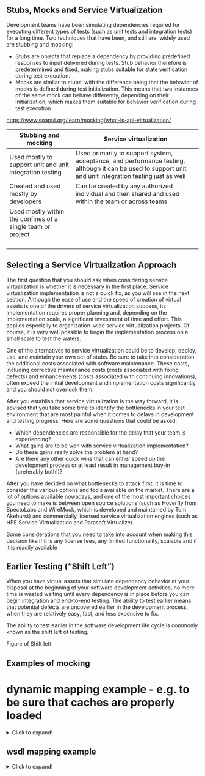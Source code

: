 ## Stubs, Mocks and Service Virtualization

Development teams have been simulating dependencies required for executing different types of tests (such as unit tests and integration tests) for a long time. Two techniques that have been, and still are, widely used are stubbing and mocking:

* Stubs are objects that replace a dependency by providing predefined responses to input delivered during tests. Stub behavior therefore is predetermined and fixed, making stubs suitable for state verification during test execution.
* Mocks are similar to stubs, with the difference being that the behavior of mocks is defined during test initialization. This means that two instances of the same mock can behave differently, depending on their initialization, which makes them suitable for behavior verification during test execution

https://www.soapui.org/learn/mocking/what-is-api-virtualization/

| Stubbing and mocking  | Service virtualization |
| ------------- | ------------- |
| Used mostly to support unit and unit integration testing | Used primarily to support system, acceptance, and performance testing, although it can be used to support unit and unit integration testing just as well  |
| Created and used mostly by developers  | Can be created by any authorized individual and then shared and used within the team or across teams  |
|Used mostly within the confines of a single team or project | |
| | |
| | |
| | |
| | |


## Selecting a Service Virtualization Approach

The first question that you should ask when considering service virtualization is whether it is necessary in the first place. Service virtualization implementation is not a quick fix, as you will see in the next section. Although the ease of use and the speed of creation of virtual assets is one of the drivers of service virtualization success, its implementation requires proper planning and, depending on the implementation scale, a significant investment of time and effort. This applies especially to organization-wide service virtualization projects. Of course, it is very well possible to begin the implementation process on a small scale to test the waters.

One of the alternatives to service virtualization could be to develop, deploy, use, and maintain your own set of stubs. Be sure to take into consideration the additional costs associated with software maintenance. These costs, including corrective maintenance costs (costs associated with fixing defects) and enhancements (costs associated with continuing innovations), often exceed the initial development and implementation costs significantly and you should not overlook them.

After you establish that service virtualization is the way forward, it is advised that you take some time to identify the bottlenecks in your test environment that are most painful when it comes to delays in development and testing progress. Here are some questions that could be asked:

* Which dependencies are responsible for the delay that your team is experiencing?
* What gains are to be won with service virtualization implementation?
* Do these gains really solve the problem at hand?
* Are there any other quick wins that can either speed up the development process or at least result in management buy-in (preferably both!)?

After you have decided on what bottlenecks to attack first, it is time to consider the various options and tools available on the market. There are a lot of options available nowadays, and one of the most important choices you need to make is between open source solutions (such as Hoverfly from SpectoLabs and WireMock, which is developed and maintained by Tom Akehurst) and commercially licensed service virtualization engines (such as HPE Service Virtualization and Parasoft Virtualize).

Some considerations that you need to take into account when making this decision like if it is any license fees, any limited functionality, scalable and if it is readily available

## Earlier Testing (“Shift Left”)

When you have virtual assets that simulate dependency behavior at your disposal at the beginning of your software development activities, no more time is wasted waiting until every dependency is in place before you can begin integration and end-to-end testing. The ability to test earlier means that potential defects are uncovered earlier in the development process, when they are relatively easy, fast, and less expensive to fix.

The ability to test earlier in the software development life cycle is commonly known as the shift left of testing.

Figure of Shift left


## Examples of mocking

# dynamic mapping example - e.g. to be sure that caches are properly loaded
<details>
  <summary>Click to expand!</summary>
  
  ```json
  {
  "id": "d8f39db8-c9ad-3228-b3b8-20ff202b0372",
  "priority": "95",
  "request": {
    "url": "/some/cool/soap/webservice/DocumentService",
    "method": "POST",
    "bodyPatterns": [
      {"contains": "getDocuments>"}
    ]
  },
  "response": {
    "status": 200,
    "headers": {"Content-Type": "application/xop+xml; charset=UTF-8; type=\"text/xml\""},
    "transformers": ["response-template"],
    "body": "<soap:Envelope xmlns:soap=\"http://schemas.xmlsoap.org/soap/envelope/\"><soap:Body><ns2:getDocumentsResponse xmlns:ns2=\"http://cool.document.service.com/\"><return><docId>mocked_docId_{{soapXPath request.body '/query/rangeIds/text()'}}_{{soapXPath request.body '/query/queryBean[1]/@value'}}_{{randomValue length=1 type='NUMERIC'}}</docId><documentType englishLabel=\"Product Data Sheet\" id=\"36287{{randomValue length=5 type='NUMERIC'}}\" name=\"Product Data Sheet\" translation=\"Product Data Sheet\"/><files><file><extension>.PDF</extension><filename>SOME_ID_DATASHEET_{{soapXPath request.body '/scope/country/text()'}}_{{soapXPath request.body '/locale/isoLanguage/text()'}}-{{soapXPath request.body '/locale/isoCountry/text()'}}.pdf</filename><id>{{randomValue length=5 type='NUMERIC'}}</id></file></files><isoCountry>{{soapXPath request.body '/locale/isoCountry/text()'}}</isoCountry><isoLanguage>{{soapXPath request.body '/locale/isoLanguage/text()'}}</isoLanguage><numberOfPage>{{randomValue length=1 type='NUMERIC'}}</numberOfPage></return></ns2:getDocumentListResponse></soap:Body></soap:Envelope>"
  },
  "uuid": "d8f39db8-c9ad-3228-b3b8-20ff202b0372"
}
```
</details>

## wsdl mapping example

<details>
  <summary>Click to expand!</summary>
  
  ```json
  {
  "id": "0ac2f2d4-6c7c-4cb7-9dee-89ec3f500667",
  "priority" : 98,
  "request" : {
    "urlPattern" : "/some/cool/soap/webservice/DocumentService\\?(wsdl|WSDL)",
    "method" : "GET"
  },
  "response" : {
    "status" : 200,
    "transformers": ["response-template"],
    "body" : "<?xml version='1.0' encoding='UTF-8'?><wsdl:definitions name=\"DocumentService\" targetNamespace=\"http://cool.document.service.com/\" xmlns:soap=\"http://schemas.xmlsoap.org/wsdl/soap/\" xmlns:tns=\"http://cool.document.service.com/\" xmlns:wsdl=\"http://schemas.xmlsoap.org/wsdl/\" xmlns:xsd=\"http://www.w3.org/2001/XMLSchema\"><wsdl:types>
...
<wsdl:service name=\"DocumentService\"><wsdl:port binding=\"tns:DocumentServiceSoapBinding\" name=\"DocumentServicePort\"><soap:address location=\"http://{{request.requestLine.host}}:{{request.requestLine.port}}/some/cool/soap/webservice/DocumentService\"/></wsdl:port></wsdl:service></wsdl:definitions>"
  },
  "uuid": "0ac2f2d4-6c7c-4cb7-9dee-89ec3f500667"
}
  ```
</details>
